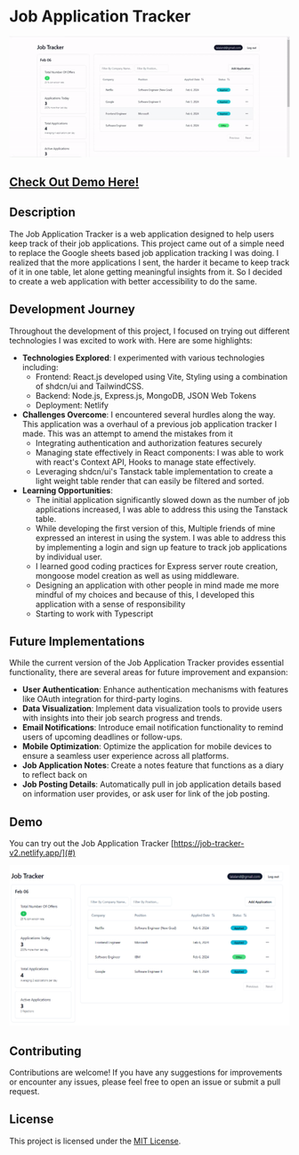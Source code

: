 # Job Application Tracker
![Application Demo Gif](https://github.com/abematt/job-tracker-v2/blob/main/media/demogif.gif)
## [Check Out Demo Here!](https://job-tracker-v2.netlify.app/)

## Description

The Job Application Tracker is a web application designed to help users keep track of their job applications. This project came out of a simple need to replace the Google sheets based job application tracking I was doing. I realized that the more applications I sent, the harder it became to keep track of it in one table, let alone getting meaningful insights from it. So I decided to create a  web application with better accessibility to do the same. 

## Development Journey

Throughout the development of this project, I focused on trying out different technologies I was excited to work with. Here are some highlights:

- **Technologies Explored**: I experimented with various technologies including:
  - Frontend: React.js developed using Vite, Styling using a combination of shdcn/ui and TailwindCSS. 
  - Backend: Node.js, Express.js, MongoDB, JSON Web Tokens
  - Deployment: Netlify
- **Challenges Overcome**: I encountered several hurdles along the way. This application was a overhaul of a previous job application tracker I made. This was an attempt to amend the mistakes from it
  - Integrating authentication and authorization features securely
  - Managing state effectively in React components: I was able to work with react's Context API, Hooks to manage state effectively. 
  - Leveraging shdcn/ui's Tanstack table implementation to create a light weight table render that can easily be filtered and sorted. 
- **Learning Opportunities**:
  - The initial application significantly slowed down as the number of job applications increased, I was able to address this using the Tanstack table. 
  - While developing the first version of this, Multiple friends of mine expressed an interest in using the system. I was able to address this by implementing a login and sign up feature to track job applications by individual user.
  - I learned good coding practices for Express server route creation, mongoose model creation as well as using middleware.
  - Designing an application with other people in mind made me more mindful of my choices and because of this, I developed this application with a sense of responsibility
  - Starting to work with Typescript

## Future Implementations

While the current version of the Job Application Tracker provides essential functionality, there are several areas for future improvement and expansion:

- **User Authentication**: Enhance authentication mechanisms with features like OAuth integration for third-party logins.
- **Data Visualization**: Implement data visualization tools to provide users with insights into their job search progress and trends.
- **Email Notifications**: Introduce email notification functionality to remind users of upcoming deadlines or follow-ups.
- **Mobile Optimization**: Optimize the application for mobile devices to ensure a seamless user experience across all platforms.
- **Job Application Notes**: Create a notes feature that functions as a diary to reflect back on
- **Job Posting Details**: Automatically pull in job application details based on information user provides, or ask user for link of the job posting. 

## Demo

You can try out the Job Application Tracker [https://job-tracker-v2.netlify.app/](#) 

![Application Screenshot](https://github.com/abematt/job-tracker-v2/blob/main/media/Job%20Tracker%20Screenshot%201.png)


## Contributing

Contributions are welcome! If you have any suggestions for improvements or encounter any issues, please feel free to open an issue or submit a pull request.

## License

This project is licensed under the [MIT License](LICENSE).
